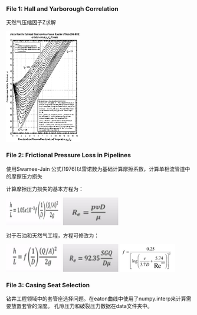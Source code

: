 ### File 1: Hall and Yarborough Correlation

天然气压缩因子Z求解

<img src ="Images/img.png" width="200" height="300">


### File 2: Frictional Pressure Loss in Pipelines 

使用Swamee-Jain 公式(1976)以雷诺数为基础计算摩擦系数，计算单相流管道中的摩擦压力损失

计算摩擦压力损失的基本方程为：

<img src ="Images/cap3.JPG" width="150" height="75"> <img src ="Images/cap4.JPG" width="150" height="75"> 

对于石油和天然气工程，方程可修改为：

<img src ="Images/cap2.JPG" width="150" height="75"> <img src ="Images/cap5.JPG" width="150" height="75"> 
<img src ="Images/cap1.JPG" width="150" height="75">


### File 3: Casing Seat Selection

钻井工程领域中的套管座选择问题。在eaton曲线中使用了numpy.interp来计算需要放置套管的深度。
孔隙压力和破裂压力数据在data文件夹中。 
